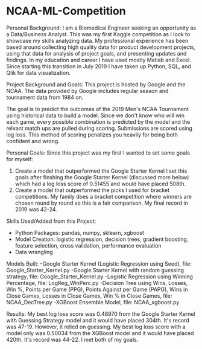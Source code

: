 # NCAA-ML-Competition

Personal Background:
I am a Biomedical Engineer seeking an opportunity as a Data/Business Analyst. This was my first Kaggle competition as I look to showcase my skills analyzing data. My professional experience has been based around collecting high quality data for product development projects, using that data for analysis of project goals, and presenting updates and findings. In my education and career I have used mostly Matlab and Excel. Since starting this transition in July 2019 I have taken up Python, SQL, and Qlik for data visualization.

Project Background and Goals:
This project is hosted by Google and the NCAA. The data provided by Google includes regular season and tournament data from 1984 on.

The goal is to predict the outcomes of the 2019 Men's NCAA Tournament using historical data to build a model. Since we don't know who will win each game, every possible combination is predicted by the model and the relvant match ups are pulled during scoring. Submissions are scored using log loss. This method of scoring penalizes you heavily for being both confident and wrong.

Personal Goals:
Since this project was my first I wanted to set some goals for myself:
1) Create a model that outperformed the Google Starter Kernel
        I set this goals after finshing the Google Starter Kernel (discussed more below) which had a log loss score of               0.51455 and would have placed 508th.
2) Create a model that outperformed the picks I used for bracket competitions. 
        My family does a bracket competition where winners are chosen round by round so this is a fair comparison. My final           record in 2019 was 42-24.
        
Skills Used/Added from this Project:
- Python Packages: pandas, numpy, sklearn, xgboost
- Model Creation: logistic regression, decision trees, gradient boosting, feature selection, cross validation, performance                        evaluation
- Data wrangling 

Models Built:
-Google Starter Kernel (Logistic Regression using Seed), file: Google_Starter_Kernel.py
-Google Starter Kernel with random guessing strategy, file: Google_Starter_Kernel.py 
-Logistic Regression using Winning Percentage, file: LogReg_WinPerc.py
-Decision Tree using Wins, Losses, Win %, Points per Game (PPG), Points Against per Game (PAPG), Wins in Close Games, Losses          in Close Games, Win % in Close Games, file: NCAA_DecTree.py
-XGBoost Ensemble Model, file: NCAA_xgboost.py

Results:
My best log loss score was 0.48970 from the Google Starter Kernel with Guessing Strategy model and it would have placed 304th. It's record was 47-19. However, it relied on guessing. My best log loss score with a model only was 0.50034 from the XGBoost model and it would have placed 420th. It's record was 44-22. I met both of my goals.
